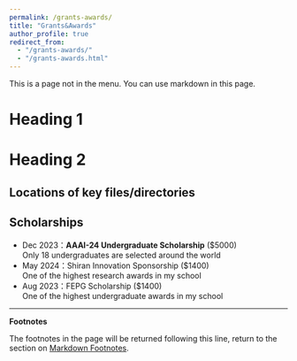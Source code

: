 ```yaml
---
permalink: /grants-awards/
title: "Grants&Awards"
author_profile: true
redirect_from: 
  - "/grants-awards/"
  - "/grants-awards.html"
---
```


This is a page not in the menu. You can use markdown in this page.

Heading 1
======

Heading 2
======

## Locations of key files/directories

## Scholarships

- Dec 2023：**AAAI-24 Undergraduate Scholarship** ($5000)<br>Only 18 undergraduates are selected around the world
- May 2024：Shiran Innovation Sponsorship ($1400)<br>One of the highest research awards in my school
- Aug 2023：FEPG Scholarship ($1400)<br>One of the highest undergraduate awards in my school



***
**Footnotes**

The footnotes in the page will be returned following this line, return to the section on <a href="#footnotes">Markdown Footnotes</a>.



